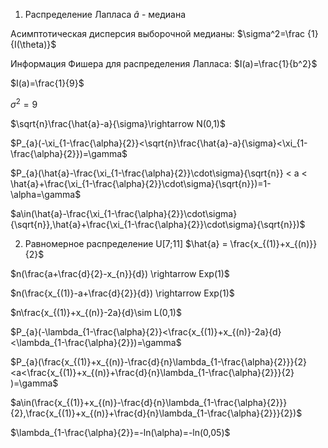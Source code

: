 ﻿1. Распределение Лапласа
$\hat{a}$ - медиана

Асимптотическая дисперсия выборочной медианы: $\sigma^2=\frac {1} {I(\theta)}$

Информация Фишера для распределения Лапласа:
$I(a)=\frac{1}{b^2}$

$I(a)=\frac{1}{9}$

$\sigma^2=9$

$\sqrt{n}\frac{\hat{a}-a}{\sigma}\rightarrow N(0,1)$

$P_{a}(-\xi_{1-\frac{\alpha}{2}}<\sqrt{n}\frac{\hat{a}-a}{\sigma}<\xi_{1-\frac{\alpha}{2}})=\gamma$

$P_{a}(\hat{a}-\frac{\xi_{1-\frac{\alpha}{2}}\cdot\sigma}{\sqrt{n}} < a < \hat{a}+\frac{\xi_{1-\frac{\alpha}{2}}\cdot\sigma}{\sqrt{n}})=1-\alpha=\gamma$

$a\in(\hat{a}-\frac{\xi_{1-\frac{\alpha}{2}}\cdot\sigma}{\sqrt{n}},\hat{a}+\frac{\xi_{1-\frac{\alpha}{2}}\cdot\sigma}{\sqrt{n}})$

2. Равномерное распределение
U[7;11]
$\hat{a} = \frac{x_{(1)}+x_{(n)}}{2}$

$n(\frac{a+\frac{d}{2}-x_{n}}{d}) \rightarrow Exp(1)$

$n(\frac{x_{(1)}-a+\frac{d}{2}}{d}) \rightarrow Exp(1)$

$n\frac{x_{(1)}+x_{(n)}-2a}{d}\sim L(0,1)$

$P_{a}(-\lambda_{1-\frac{\alpha}{2}}<\frac{x_{(1)}+x_{(n)}-2a}{d}<\lambda_{1-\frac{\alpha}{2}})=\gamma$

$P_{a}(\frac{x_{(1)}+x_{(n)}-\frac{d}{n}\lambda_{1-\frac{\alpha}{2}}}{2} <a<\frac{x_{(1)}+x_{(n)}+\frac{d}{n}\lambda_{1-\frac{\alpha}{2}}}{2} )=\gamma$

$a\in(\frac{x_{(1)}+x_{(n)}-\frac{d}{n}\lambda_{1-\frac{\alpha}{2}}}{2},\frac{x_{(1)}+x_{(n)}+\frac{d}{n}\lambda_{1-\frac{\alpha}{2}}}{2})$

$\lambda_{1-\frac{\alpha}{2}}=-ln(\alpha)=-ln(0,05)$